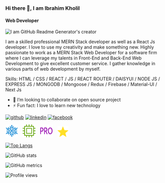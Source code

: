 
### Hi there 👋, I am Ibrahim Kholil
#### Web Developer

![I am GitHub Readme Generator's creator](https://media.licdn.com/dms/image/C5616AQFngUocDoM0Gg/profile-displaybackgroundimage-shrink_350_1400/0/1662109770876?e=1678320000&v=beta&t=gDkwT9N2FWciEmQTSnC-vCyS4BkKlqY96fEDRW2_-O4)

I am a skilled professional MERN Stack developer as well as a React Js developer. I love to use my creativity and make something new. Highly passionate to work as a MERN Stack Web Developer for a software firm where I can leverage my talents in Front-End and Back-End Web Development to give excellent customer service. I gather knowledge in various parts of web development by myself.

Skills: HTML / CSS / REACT / JS / REACT ROUTER / DAISYUI / NODE JS / EXPRESS JS / MONGODB / Mongoose / Redux / Firebase / Material-UI / Next Js

- 👯 I’m looking to collaborate on open source project 
- ⚡ Fun fact: I love to learn new technology 


[<img src='https://cdn.jsdelivr.net/npm/simple-icons@3.0.1/icons/github.svg' alt='github' height='40'>](https://github.com/MdIbrahimKholil7)  [<img src='https://cdn.jsdelivr.net/npm/simple-icons@3.0.1/icons/linkedin.svg' alt='linkedin' height='40'>](https://www.linkedin.com/in/md-ibrahim-kholil-4795a4241/)  [<img src='https://cdn.jsdelivr.net/npm/simple-icons@3.0.1/icons/facebook.svg' alt='facebook' height='40'>](https://web.facebook.com/profile.php?id=100050915702341)  

<a href='https://archiveprogram.github.com/'><img src='https://raw.githubusercontent.com/acervenky/animated-github-badges/master/assets/acbadge.gif' width='40' height='40'></a> <a href='https://docs.github.com/en/developers'><img src='https://raw.githubusercontent.com/acervenky/animated-github-badges/master/assets/devbadge.gif' width='40' height='40'></a> <a href='https://github.com/pricing'><img src='https://raw.githubusercontent.com/acervenky/animated-github-badges/master/assets/pro.gif' width='40' height='40'></a> <a href='https://stars.github.com/'><img src='https://raw.githubusercontent.com/acervenky/animated-github-badges/master/assets/starbadge.gif' width='35' height='35'></a> 

[![Top Langs](https://github-readme-stats.vercel.app/api/top-langs/?username=MdIbrahimKholil7)](https://github.com/anuraghazra/github-readme-stats)

![GitHub stats](https://github-readme-stats.vercel.app/api?username=MdIbrahimKholil7&show_icons=true)  
 
![GitHub metrics](https://metrics.lecoq.io/MdIbrahimKholil7)  

![Profile views](https://gpvc.arturio.dev/MdIbrahimKholil7)  
